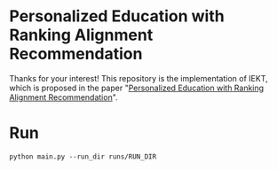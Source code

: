 # Personalized Education with Ranking Alignment Recommendation
Thanks for your interest! This repository is the implementation of IEKT, which is proposed in the paper "[Personalized Education with Ranking Alignment Recommendation](https://github.com/wuming29/RAR/blob/main/Personalized%20Education%20with%20Ranking%20Alignment.pdf)".
# Run
```
python main.py --run_dir runs/RUN_DIR
```